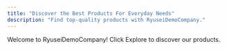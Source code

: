 ```yaml
---
title: "Discover the Best Products For Everyday Needs"
description: "Find top-quality products with RyuseiDemoCompany."
---
```


Welcome to RyuseiDemoCompany! Click Explore to discover our products.
